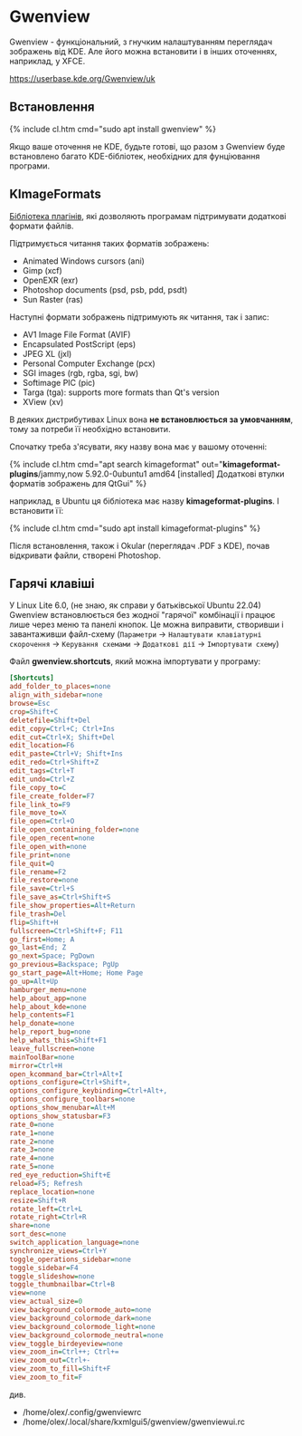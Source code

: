 # Gwenview

Gwenview - функціональний, з гнучким налаштуванням переглядач зображень від KDE. Але його можна встановити і в інших оточеннях, наприклад, у XFCE.

https://userbase.kde.org/Gwenview/uk

## Встановлення

{% include cl.htm cmd="sudo apt install gwenview" %}

Якщо ваше оточення не KDE, будьте готові, що разом з Gwenview буде встановлено багато KDE-бібліотек, необхідних для фунціювання програми.

## KImageFormats

[Бібліотека плагінів](https://api.kde.org/frameworks/kimageformats/html/index.html), які дозволяють програмам підтримувати додаткові формати файлів.

Підтримується читання таких форматів зображень:

- Animated Windows cursors (ani)
- Gimp (xcf)
- OpenEXR (exr)
- Photoshop documents (psd, psb, pdd, psdt)
- Sun Raster (ras)

Наступні формати зображень підтримують як читання, так і запис:

- AV1 Image File Format (AVIF)
- Encapsulated PostScript (eps)
- JPEG XL (jxl)
- Personal Computer Exchange (pcx)
- SGI images (rgb, rgba, sgi, bw)
- Softimage PIC (pic)
- Targa (tga): supports more formats than Qt's version
- XView (xv)

В деяких дистрибутивах Linux вона **не встановлюється за умовчанням**, тому за потреби її необхідно встановити.

Спочатку треба з'ясувати, яку назву вона має у вашому оточенні:

{% include cl.htm cmd="apt search kimageformat"
out="<b>kimageformat-plugins</b>/jammy,now 5.92.0-0ubuntu1 amd64 [installed]
  Додаткові втулки форматів зображень для QtGui" %}

наприклад, в Ubuntu ця бібліотека має назву **kimageformat-plugins**. І встановити її:

{% include cl.htm cmd="sudo apt install kimageformat-plugins" %}

Після встановлення, також і Okular (переглядач .PDF з KDE), почав відкривати файли, створені Photoshop.

## Гарячі клавіші

У Linux Lite 6.0, (не знаю, як справи у батьківської Ubuntu 22.04) Gwenview встановлюється без жодної "гарячої" комбінації і працює лише через меню та панелі кнопок. Це можна виправити, створивши і завантаживши файл-схему (`Параметри` -> `Налаштувати клавіатурні скорочення` -> `Керування схемами` -> `Додаткові дії` -> `Імпортувати схему`)

Файл **gwenview.shortcuts**, який можна імпортувати у програму:

```ini
[Shortcuts]
add_folder_to_places=none
align_with_sidebar=none
browse=Esc
crop=Shift+C
deletefile=Shift+Del
edit_copy=Ctrl+C; Ctrl+Ins
edit_cut=Ctrl+X; Shift+Del
edit_location=F6
edit_paste=Ctrl+V; Shift+Ins
edit_redo=Ctrl+Shift+Z
edit_tags=Ctrl+T
edit_undo=Ctrl+Z
file_copy_to=C
file_create_folder=F7
file_link_to=F9
file_move_to=X
file_open=Ctrl+O
file_open_containing_folder=none
file_open_recent=none
file_open_with=none
file_print=none
file_quit=Q
file_rename=F2
file_restore=none
file_save=Ctrl+S
file_save_as=Ctrl+Shift+S
file_show_properties=Alt+Return
file_trash=Del
flip=Shift+H
fullscreen=Ctrl+Shift+F; F11
go_first=Home; A
go_last=End; Z
go_next=Space; PgDown
go_previous=Backspace; PgUp
go_start_page=Alt+Home; Home Page
go_up=Alt+Up
hamburger_menu=none
help_about_app=none
help_about_kde=none
help_contents=F1
help_donate=none
help_report_bug=none
help_whats_this=Shift+F1
leave_fullscreen=none
mainToolBar=none
mirror=Ctrl+H
open_kcommand_bar=Ctrl+Alt+I
options_configure=Ctrl+Shift+,
options_configure_keybinding=Ctrl+Alt+,
options_configure_toolbars=none
options_show_menubar=Alt+M
options_show_statusbar=F3
rate_0=none
rate_1=none
rate_2=none
rate_3=none
rate_4=none
rate_5=none
red_eye_reduction=Shift+E
reload=F5; Refresh
replace_location=none
resize=Shift+R
rotate_left=Ctrl+L
rotate_right=Ctrl+R
share=none
sort_desc=none
switch_application_language=none
synchronize_views=Ctrl+Y
toggle_operations_sidebar=none
toggle_sidebar=F4
toggle_slideshow=none
toggle_thumbnailbar=Ctrl+B
view=none
view_actual_size=0
view_background_colormode_auto=none
view_background_colormode_dark=none
view_background_colormode_light=none
view_background_colormode_neutral=none
view_toggle_birdeyeview=none
view_zoom_in=Ctrl++; Ctrl+=
view_zoom_out=Ctrl+-
view_zoom_to_fill=Shift+F
view_zoom_to_fit=F
```

див.
- /home/olex/.config/gwenviewrc
- /home/olex/.local/share/kxmlgui5/gwenview/gwenviewui.rc



